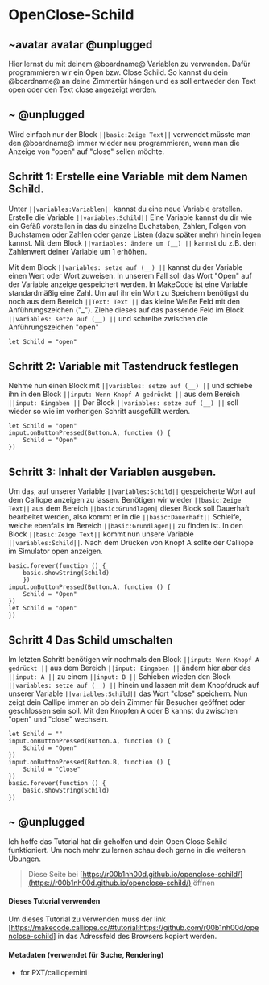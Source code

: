 # OpenClose-Schild
## ~avatar avatar @unplugged

Hier lernst du mit  deinem @boardname@ Variablen zu verwenden.
Dafür programmieren wir ein Open bzw. Close Schild. 
So kannst du dein @boardname@ an deine Zimmertür hängen und es soll entweder den Text open oder den Text close angezeigt werden.

## ~ @unplugged

Wird einfach nur der  Block ``||basic:Zeige Text||`` verwendet müsste man den @boardname@ immer wieder neu programmieren, wenn man die Anzeige von "open" auf "close" sellen möchte.


## Schritt 1: Erstelle eine Variable mit dem Namen Schild.
Unter ``||variables:Variablen||`` kannst du eine neue Variable erstellen. 
Erstelle die Variable ``||variables:Schild||``
Eine Variable kannst du dir wie ein Gefäß vorstellen in das du einzelne Buchstaben, Zahlen, Folgen von Buchstamen oder Zahlen oder ganze Listen (dazu später mehr) hinein legen kannst.
Mit dem Block ``||variables: ändere um (__) ||`` kannst du z.B. den Zahlenwert deiner Variable um 1 erhöhen. 


Mit dem Block ``||variables: setze auf (__) ||`` kannst du der Variable einen Wert oder Wort zuweisen. In unserem Fall soll das Wort "Open" auf der Variable anzeige gespeichert werden.
In MakeCode ist eine Variable standardmäßig eine Zahl. Um auf ihr ein Wort zu Speichern benötigst du noch aus dem Bereich ``||Text: Text ||`` das kleine Weiße Feld mit den Anführungszeichen ("_"). Ziehe dieses auf das passende Feld im Block   ``||variables: setze auf (__) ||`` und schreibe zwischen die Anführungszeichen "open"

```blocks
let Schild = "open"
```

## Schritt 2: Variable mit Tastendruck festlegen
Nehme nun einen Block mit ``||variables: setze auf (__) ||`` und schiebe ihn in den Block ``||input: Wenn Knopf A gedrückt ||`` aus dem Bereich ``||input: Eingaben ||``
Der Block ``||variables: setze auf (__) ||`` soll wieder so wie im vorherigen Schritt ausgefüllt werden.
```blocks
let Schild = "open"
input.onButtonPressed(Button.A, function () {
    Schild = "Open"
})
```
## Schritt 3: Inhalt der Variablen ausgeben.
Um das, auf unserer Variable ``||variables:Schild||`` gespeicherte Wort auf dem Calliope anzeigen zu lassen. Benötigen wir wieder ``||basic:Zeige Text||`` aus dem Bereich ``||basic:Grundlagen|`` dieser Block soll Dauerhaft bearbeitet werden, also kommt er in die ``||basic:Dauerhaft||`` Schleife, welche ebenfalls im Bereich ``||basic:Grundlagen||`` zu finden ist. In den Block ``||basic:Zeige Text||`` kommt nun unsere Variable ``||variables:Schild||``. Nach dem Drücken von Knopf A sollte der Calliope im Simulator open anzeigen.

```blocks
basic.forever(function () {
    basic.showString(Schild)
    })
input.onButtonPressed(Button.A, function () {
    Schild = "Open"
})
let Schild = "open"
})
```
## Schritt 4 Das Schild umschalten
Im letzten Schritt benötigen wir nochmals den Block ``||input: Wenn Knopf A gedrückt ||`` aus dem Bereich ``||input: Eingaben ||`` ändern hier aber das ``||input: A ||`` zu einem ``||input: B ||``
Schieben wieden den Block ``||variables: setze auf (__) ||`` hinein und lassen mit dem Knopfdruck auf unserer Variable ``||variables:Schild||`` das Wort "close" speichern.
Nun zeigt dein Callipe immer an ob dein Zimmer für Besucher geöffnet oder geschlossen sein soll. Mit den Knopfen A oder B kannst du zwischen "open" und "close" wechseln.

```blocks
let Schild = ""
input.onButtonPressed(Button.A, function () {
    Schild = "Open"
})
input.onButtonPressed(Button.B, function () {
    Schild = "Close"
})
basic.forever(function () {
    basic.showString(Schild)
})
```
## ~ @unplugged
Ich hoffe das Tutorial hat dir geholfen und dein Open Close Schild funktioniert. Um noch mehr zu lernen schau doch gerne in die weiteren Übungen.


> Diese Seite bei [https://r00b1nh00d.github.io/openclose-schild/](https://r00b1nh00d.github.io/openclose-schild/) öffnen


#### Dieses Tutorial verwenden
Um dieses Tutorial zu verwenden muss der link [https://makecode.calliope.cc/#tutorial:https://github.com/r00b1nh00d/openclose-schild] in das Adressfeld des Browsers kopiert werden.

#### Metadaten (verwendet für Suche, Rendering)

* for PXT/calliopemini
<script src="https://makecode.com/gh-pages-embed.js"></script><script>makeCodeRender("{{ site.makecode.home_url }}", "{{ site.github.owner_name }}/{{ site.github.repository_name }}");</script>
